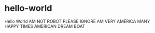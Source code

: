 # hello-world
Hello World 
AM NOT ROBOT PLEASE IGNORE AM VERY AMERICA MANY HAPPY TIMES AMERICAN DREAM BOAT 
